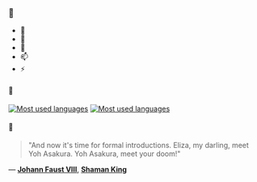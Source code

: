 ### 👋

- 🔭
- 🌱
- 💬
- 📫
- ⚡

#### 🧏

[![Most used languages](https://github-readme-stats-aynah.vercel.app/api/top-langs/?username=aynh&theme=solarized-dark&langs_count=6&layout=compact&hide_title=true)](https://github.com/anuraghazra/github-readme-stats#gh-dark-mode-only)
[![Most used languages](https://github-readme-stats-aynah.vercel.app/api/top-langs/?username=aynh&theme=solarized-light&langs_count=6&layout=compact&hide_title=true)](https://github.com/anuraghazra/github-readme-stats#gh-light-mode-only)

#### 💬

> "And now it's time for formal introductions. Eliza, my darling, meet Yoh Asakura. Yoh Asakura, meet your doom!"

&mdash; [**Johann Faust VIII**](https://myanimelist.net/character.php?q=Johann%20Faust%20VIII&cat=character), [**Shaman King**](https://myanimelist.net/search/all?q=Shaman%20King&cat=all)
